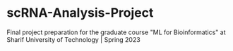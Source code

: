 # scRNA-Analysis-Project
Final project preparation for the graduate course "ML for Bioinformatics" at Sharif University of Technology | Spring 2023
